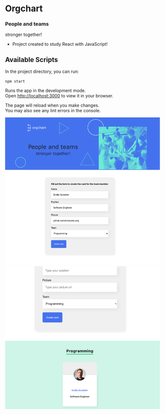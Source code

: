 # Orgchart

### People and teams

stronger together!

- Project created to study React with JavaScript!

## Available Scripts

In the project directory, you can run:

`npm start`

Runs the app in the development mode.\
Open [http://localhost:3000](http://localhost:3000) to view it in your browser.

The page will reload when you make changes.\
You may also see any lint errors in the console.

<img src="/public/img/form-screenshot.png" alt="form" title="form">

<img src="/public/img/team-member-screenshot.png" alt="member" title="member">
